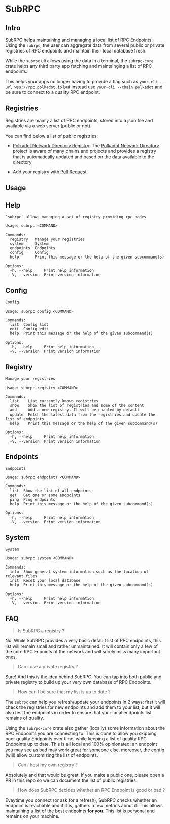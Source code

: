 # SubRPC

## Intro

SubRPC helps maintaining and managing a local list of RPC Endpoints. Using the `subrpc`, the user can aggregate data from several public or private registries of RPC endpoints and maintain their local database fresh.

While the `subrpc` cli allows using the data in a terminal, the `subrpc-core` crate helps any third party app fetching and maintainging a list of RPC endpoints.

This helps your apps no longer having to provide a flag such as `your-cli --url wss://rpc.polkadot.io` but instead use `your-cli --chain polkadot` and be sure to connect to a quality RPC endpoint.

## Registries

Registries are mainly a list of RPC endpoints, stored into a json file and available via a web server (public or not).

You can find below a list of public registries:

-   [Polkadot Network Directory Registry](https://paritytech.github.io/polkadot_network_directory/registry.json): The [Polkadot Network Directory](https://paritytech.github.io/polkadot_network_directory) project is aware of many chains and projects and provides a registry that is automatically updated and based on the data available to the directory

-   Add your registry with [Pull Request](https://github.com/chevdor/subrpc/pulls)

## Usage

## Help

    `subrpc` allows managing a set of registry providing rpc nodes

    Usage: subrpc <COMMAND>

    Commands:
      registry   Manage your registries
      system     System
      endpoints  Endpoints
      config     Config
      help       Print this message or the help of the given subcommand(s)

    Options:
      -h, --help     Print help information
      -V, --version  Print version information

## Config

    Config

    Usage: subrpc config <COMMAND>

    Commands:
      list  Config list
      edit  Config edit
      help  Print this message or the help of the given subcommand(s)

    Options:
      -h, --help     Print help information
      -V, --version  Print version information

## Registry

    Manage your registries

    Usage: subrpc registry <COMMAND>

    Commands:
      list    List currently known registries
      show    Show the list of registries and some of the content
      add     Add a new registry. It will be enabled by default
      update  Fetch the latest data from the registries and update the list of endpoints
      help    Print this message or the help of the given subcommand(s)

    Options:
      -h, --help     Print help information
      -V, --version  Print version information

## Endpoints

    Endpoints

    Usage: subrpc endpoints <COMMAND>

    Commands:
      list  Show the list of all endpoints
      get   Get one or some endpoints
      ping  Ping endpoints
      help  Print this message or the help of the given subcommand(s)

    Options:
      -h, --help     Print help information
      -V, --version  Print version information

## System

    System

    Usage: subrpc system <COMMAND>

    Commands:
      info  Show general system information such as the location of relevant files
      init  Reset your local database
      help  Print this message or the help of the given subcommand(s)

    Options:
      -h, --help     Print help information
      -V, --version  Print version information

## FAQ

> Is SubRPC a registry ?

No. While SubRPC provides a very basic default list of RPC endpoints, this list will remain small and rather unmaintained. It will contain only a few of the core RPC Enpoints of the network and will surely miss many important ones.

> Can I use a private registry ?

Sure! And this is the idea behind SubRPC. You can tap into both public and private registry to build up your very own database of RPC Endpoints.

> How can I be sure that my list is up to date ?

The `subrpc` can help you refresh/update your endpoints in 2 ways: first it will check the registries for new endpoints and add them to your list, but it will also test the endpoints in order to ensure that your local endpoints list remains of quality.

Using the `subrpc-core` crate also gather (locally) some information about the RPC Endpoints you are connecting to. This is done to allow you skipping poor quality Endpoints over time, while keeping a list of quality RPC Endpoints up to date. This is all local and 100% opinionated: an endpoint you may see as bad may work great for someone else, moreover, the config (will) allow customizing the list of endpoints.

> Can I host my own registry ?

Absolutely and that would be great. If you make a public one, please open a PR in this repo so we can document the list of public registries.

> How does SubRPC decides whether an RPC Endpoint is good or bad ?

Eveytime you connect (or ask for a refresh), SubRPC checks whether an endpoint is reachable and if it is, gathers a few metrics about it. This allows maintaining a list of the best endpoints **for you**. This list is personal and remains on your machine.
